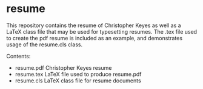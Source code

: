 # resume

This repository contains the resume of Christopher Keyes as well as a LaTeX class file that may be used for typesetting resumes. The .tex file used to create the pdf resume is included as an example, and demonstrates usage of the resume.cls class.

Contents:
 - resume.pdf   Christopher Keyes resume
 - resume.tex   LaTeX file used to produce resume.pdf
 - resume.cls   LaTeX class file for resume documents
